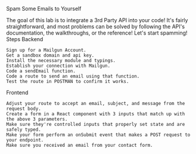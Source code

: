 
Spam Some Emails to Yourself

The goal of this lab is to integrate a 3rd Party API into your code! It's fairly straightforward, and most problems can be solved by following the API's documentation, the walkthroughs, or the reference! Let's start spamming!
Steps
Backend

    Sign up for a Mailgun Account.
    Get a sandbox domain and api key.
    Install the necessary module and typings.
    Establish your connection with Mailgun.
    Code a sendEmail function.
    Code a route to send an email using that function.
    Test the route in POSTMAN to confirm it works.

Frontend

    Adjust your route to accept an email, subject, and message from the request body.
    Create a form in a React component with 3 inputs that match up with the above 3 parameters.
    Make sure they're controlled inputs that properly set state and are safely typed.
    Make your form perform an onSubmit event that makes a POST request to your endpoint.
    Make sure you received an email from your contact form.

